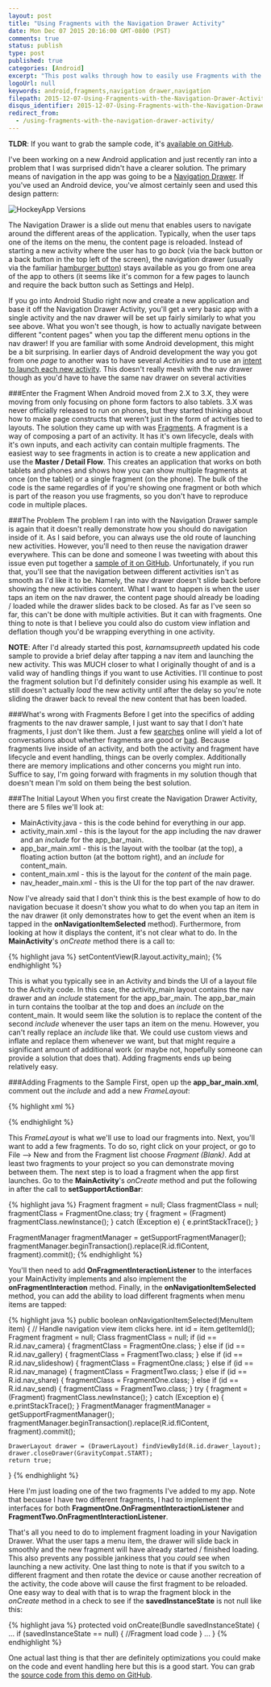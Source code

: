 ```yaml
---
layout: post
title: "Using Fragments with the Navigation Drawer Activity"
date: Mon Dec 07 2015 20:16:00 GMT-0800 (PST)
comments: true
status: publish
type: post
published: true
categories: [Android]
excerpt: "This post walks through how to easily use Fragments with the Navigation Drawer Activity available in Android Studio."
logoUrl: null
keywords: android,fragments,navigation drawer,navigation
filepath: 2015-12-07-Using-Fragments-with-the-Navigation-Drawer-Activity.markdown
disqus_identifier: 2015-12-07-Using-Fragments-with-the-Navigation-Drawer-Activity
redirect_from: 
  - /using-fragments-with-the-navigation-drawer-activity/
---
```


**TLDR**: If you want to grab the sample code, it's [available on GitHub](https://github.com/ChrisRisner/AndroidFragmentNavigationDrawer).

I've been working on a new Android application and just recently ran into a problem that I was surprised didn't have a clearer solution.  The primary means of navigation in the app was going to be a [Navigation Drawer](https://www.google.com/design/spec/patterns/navigation-drawer.html#navigation-drawer-specs).  If you've used an Android device, you've almost certainly seen and used this design pattern:

<img src="http://storage.chrisrisner.com/images/android-navigation-drawer.png" alt="HockeyApp Versions" class="centeredInContent"/>

The Navigation Drawer is a slide out menu that enables users to navigate around the different areas of the application.  Typically, when the user taps one of the items on the menu, the content page is reloaded.  Instead of starting a new activity where the user has to go *back* (via the back button or a back button in the top left of the screen), the navigation drawer (usually via the familiar [hamburger button](https://en.wikipedia.org/wiki/Hamburger_button)) stays available as you go from one area of the app to others (it seems like it's common for a few pages to launch and require the back button such as Settings and Help).

If you go into Android Studio right now and create a new application and base it off the Navigation Drawer Activity, you'll get a very basic app with a single activity and the nav drawer will be set up fairly similarly to what you see above.  What you won't see though, is how to actually navigate between different "content pages" when you tap the different menu options in the nav drawer!  If you are familiar with some Android development, this might be a bit surprising.  In earlier days of Android development the way you got from one *page* to another was to have several *Activities* and to use an [intent to launch each new activity](http://chrisrisner.com/31-Days-of-Android--Day-5-Adding-Multiple-Activities-and-using-Intents/).  This doesn't really mesh with the nav drawer though as you'd have to have the same nav drawer on several activities

###Enter the Fragment
When Android moved from 2.X to 3.X, they were moving from only focusing on phone form factors to also tablets.  3.X was never officially released to run on phones, but they started thinking about how to make page constructs that weren't just in the form of actvities tied to layouts.  The solution they came up with was [Fragments](http://developer.android.com/guide/components/fragments.html).  A fragment is a way of composing a part of an activity.  It has it's own lifecycle, deals with it's own inputs, and each activity can contain multiple fragments.  The easiest way to see fragments in action is to create a new application and use the **Master / Detail Flow**.  This creates an application that works on both tablets and phones and shows how you can show multiple fragments at once (on the tablet) or a single fragment (on the phone).  The bulk of the code is the same regardles of if you're showing one fragment or both which is part of the reason you use fragments, so you don't have to reproduce code in multiple places.
 
###The Problem
The problem I ran into with the Navigation Drawer sample is again that it doesn't really demonstrate how you should do navigation inside of it.  As I said before, you can always use the old route of launching new activities.  However, you'll need to then reuse the navigation drawer everywhere.  This can be done and someone I was tweeting with about this issue even put together a [sample of it on GitHub](https://github.com/karnamsupreeth/drawersample).  Unfortunately, if you run that, you'll see that the navigation between different activities isn't as smooth as I'd like it to be.  Namely, the nav drawer doesn't slide back before showing the new activities content.  What I want to happen is when the user taps an item on the nav drawer, the content page should already be loading / loaded while the drawer slides back to be closed.  As far as I've seen so far, this can't be done with multiple activities.  But it can with fragments.  One thing to note is that I believe you could also do custom view inflation and deflation though you'd be wrapping everything in one activity.

**NOTE**: After I'd already started this post, *karnamsupreeth* updated his code sample to provide a brief delay after tapping a nav item and launching the new activity.  This was MUCH closer to what I originally thought of and is a valid way of handling things if you want to use Activities.  I'll continue to post the fragment solution but I'd definitely consider using his example as well.  It still doesn't actually *load* the new activity until after the delay so you're note sliding the drawer back to reveal the new content that has been loaded.

###What's wrong with Fragments
Before I get into the specifics of adding fragments to the nav drawer sample, I just want to say that I don't hate fragments, I just don't like them.  Just a few [searches](https://www.google.com/webhp?sourceid=chrome-instant&ion=1&espv=2&ie=UTF-8#q=fragments%20vs%20activities) online will yield a lot of conversations about whether fragments are good or [bad](https://corner.squareup.com/2014/10/advocating-against-android-fragments.html).  Because fragments live inside of an activity, and both the activity and fragment have lifecycle and event handling, things can be overly complex.  Additionally there are memory implications and other concerns you might run into.  Suffice to say, I'm going forward with fragments in my solution though that doesn't mean I'm sold on them being the best solution.

###The Initial Layout
When you first create the Navigation Drawer Activity, there are 5 files we'll look at:

* MainActivity.java - this is the code behind for everything in our app.
* activity_main.xml - this is the layout for the app including the nav drawer and an *include* for the app_bar_main.
* app_bar_main.xml - this is the layout with the toolbar (at the top), a floating action button (at the bottom right), and an *include* for content_main.
* content_main.xml - this is the layout for the *content* of the main page.
* nav_header_main.xml - this is the UI for the top part of the nav drawer.

Now I've already said that I don't think this is the best example of how to do navigation becuase it doesn't show you what to do when you tap an item in the nav drawer (it only demonstrates how to get the event when an item is tapped in the **onNavigationItemSelected** method).  Furthermore, from looking at how it displays the content, it's not clear what to do.  In the **MainActivity**'s *onCreate* method there is a call to:

{% highlight java %}
setContentView(R.layout.activity_main);
{% endhighlight %}

This is what you typically see in an Activity and binds the UI of a layout file to the Activity code.  In this case, the activity_main layout contains the nav drawer and an *include* statement for the app_bar_main.  The app_bar_main in turn contains the toolbar at the top and does an *include* on the content_main.  It would seem like the solution is to replace the content of the second *include* whenever the user taps an item on the menu.  However, you can't really replace an *include* like that.  We could use custom views and inflate and replace them whenever we want, but that might require a significant amount of additional work (or maybe not, hopefully someone can provide a solution that does that).  Adding fragments ends up being relatively easy.

###Adding Fragments to the Sample
First, open up the **app_bar_main.xml**, comment out the *include* and add a new *FrameLayout*:

{% highlight xml %}
<!--<include layout="@layout/content_main" />-->

<FrameLayout
  android:id="@+id/flContent"
  android:layout_width="match_parent"
  android:layout_height="match_parent"
  android:layout_marginTop="?attr/actionBarSize"/>
{% endhighlight %}

This *FrameLayout* is what we'll use to load our fragments into.  Next, you'll want to add a few fragments.  To do so, right click on your project, or go to File --> New and from the Fragment list choose *Fragment (Blank)*.  Add at least two fragments to your project so you can demonstrate moving between them.  The next step is to load a fragment when the app first launches.  Go to the **MainActivity**'s *onCreate* method and put the following in after the call to **setSupportActionBar**:

{% highlight java %}
Fragment fragment = null;
Class fragmentClass = null;
fragmentClass = FragmentOne.class;
try {
    fragment = (Fragment) fragmentClass.newInstance();
} catch (Exception e) {
    e.printStackTrace();
}

FragmentManager fragmentManager = getSupportFragmentManager();
fragmentManager.beginTransaction().replace(R.id.flContent, fragment).commit();
{% endhighlight %}

You'll then need to add **OnFragmentInteractionListener** to the interfaces your MainActivity implements and also implement the **onFragmentInteraction** method.  Finally, in the **onNavigationItemSelected** method, you can add the ability to load different fragments when menu items are tapped:

{% highlight java %}
public boolean onNavigationItemSelected(MenuItem item) {
    // Handle navigation view item clicks here.
    int id = item.getItemId();
    Fragment fragment = null;
    Class fragmentClass = null;
    if (id == R.id.nav_camera) {
        fragmentClass = FragmentOne.class;
    } else if (id == R.id.nav_gallery) {
        fragmentClass = FragmentTwo.class;
    } else if (id == R.id.nav_slideshow) {
        fragmentClass = FragmentOne.class;
    } else if (id == R.id.nav_manage) {
        fragmentClass = FragmentTwo.class;
    } else if (id == R.id.nav_share) {
        fragmentClass = FragmentOne.class;
    } else if (id == R.id.nav_send) {
        fragmentClass = FragmentTwo.class;
    }
    try {
        fragment = (Fragment) fragmentClass.newInstance();
    } catch (Exception e) {
        e.printStackTrace();
    }
    FragmentManager fragmentManager = getSupportFragmentManager();
    fragmentManager.beginTransaction().replace(R.id.flContent, fragment).commit();

    DrawerLayout drawer = (DrawerLayout) findViewById(R.id.drawer_layout);
    drawer.closeDrawer(GravityCompat.START);
    return true;
} 
{% endhighlight %}

Here I'm just loading one of the two fragments I've added to my app.  Note that becuase I have two different fragments, I had to implement the interfaces for both **FragmentOne.OnFragmentInteractionListener** and **FragmentTwo.OnFragmentInteractionListener**.  

That's all you need to do to implement fragment loading in your Navigation Drawer.  What the user taps a menu item, the drawer will slide back in smoothly and the new fragment will have already started / finished loading.  This also prevents any possible jankiness that you *could* see when launching a new activity.  One last thing to note is that if you switch to a different fragment and then rotate the device or cause another recreation of the activity, the code above will cause the first fragment to be reloaded.  One easy way to deal with that is to  wrap the fragment block in the *onCreate* method in a check to see if the **savedInstanceState** is not null like this:

{% highlight java %}
protected void onCreate(Bundle savedInstanceState) {
    ...
    if (savedInstanceState == null) {
        //Fragment load code
    }
    ...
}
{% endhighlight %}

One actual last thing is that ther are definitely optimizations you could make on the code and event handling here but this is a good start.  You can grab the [source code from this demo on GitHub](https://github.com/ChrisRisner/AndroidFragmentNavigationDrawer).